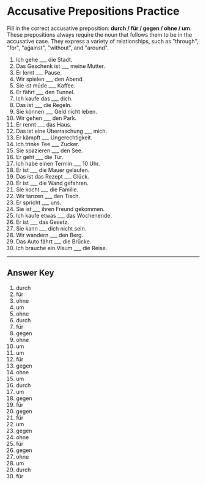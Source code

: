 # Accusative Prepositions Practice

Fill in the correct accusative preposition: **durch / für / gegen / ohne / um**. These prepositions always require
the noun that follows them to be in the accusative case. They express a variety of relationships, such as "through",
"for", "against", "without", and "around".

1. Ich gehe ___ die Stadt.
2. Das Geschenk ist ___ meine Mutter.
3. Er lernt ___ Pause.
4. Wir spielen ___ den Abend.
5. Sie ist müde ___ Kaffee.
6. Er fährt ___ den Tunnel.
7. Ich kaufe das ___ dich.
8. Das ist ___ die Regeln.
9. Sie können ___ Geld nicht leben.
10. Wir gehen ___ den Park.
11. Er rennt ___ das Haus.
12. Das ist eine Überraschung ___ mich.
13. Er kämpft ___ Ungerechtigkeit.
14. Ich trinke Tee ___ Zucker.
15. Sie spazieren ___ den See.
16. Er geht ___ die Tür.
17. Ich habe einen Termin ___ 10 Uhr.
18. Er ist ___ die Mauer gelaufen.
19. Das ist das Rezept ___ Glück.
20. Er ist ___ die Wand gefahren.
21. Sie kocht ___ die Familie.
22. Wir tanzen ___ den Tisch.
23. Er spricht ___ uns.
24. Sie ist ___ ihren Freund gekommen.
25. Ich kaufe etwas ___ das Wochenende.
26. Er ist ___ das Gesetz.
27. Sie kann ___ dich nicht sein.
28. Wir wandern ___ den Berg.
29. Das Auto fährt ___ die Brücke.
30. Ich brauche ein Visum ___ die Reise.

---

## Answer Key

1. durch
2. für
3. ohne
4. um
5. ohne
6. durch
7. für
8. gegen
9. ohne
10. um
11. um
12. für
13. gegen
14. ohne
15. um
16. durch
17. um
18. gegen
19. für
20. gegen
21. für
22. um
23. gegen
24. ohne
25. für
26. gegen
27. ohne
28. um
29. durch
30. für
